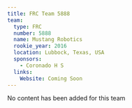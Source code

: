 ```yaml
---
title: FRC Team 5888
team:
  type: FRC
  number: 5888
  name: Mustang Robotics
  rookie_year: 2016
  location: Lubbock, Texas, USA
  sponsors:
    - Coronado H S
  links:
    Website: Coming Soon
---
```

No content has been added for this team